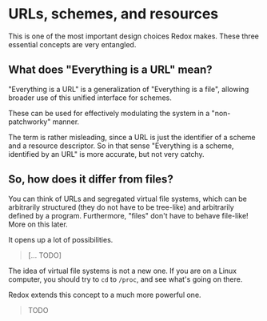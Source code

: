 URLs, schemes, and resources
============================

This is one of the most important design choices Redox makes. These three essential concepts are very entangled.

What does "Everything is a URL" mean?
--------------------------------------

"Everything is a URL" is a generalization of "Everything is a file", allowing broader use of this unified interface for schemes.

These can be used for effectively modulating the system in a "non-patchworky" manner.

The term is rather misleading, since a URL is just the identifier of a scheme and a resource descriptor. So in that sense "Everything is a scheme, identified by an URL" is more accurate, but not very catchy.

So, how does it differ from files?
----------------------------------

You can think of URLs and segregated virtual file systems, which can be arbitrarily structured (they do not have to be tree-like) and arbitrarily defined by a program. Furthermore, "files" don't have to behave file-like! More on this later.

It opens up a lot of possibilities.
> [... TODO]

The idea of virtual file systems is not a new one. If you are on a Linux computer, you should try to `cd` to `/proc`, and see what's going on there.

Redox extends this concept to a much more powerful one.

> TODO
